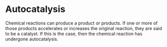 # Autocatalysis

Chemical reactions can produce a product or products. If one or more of those products accelerates or increases the original reaction, they are said to be a catalyst. If this is the case, then the chemical reaction has undergone autocatalysis.